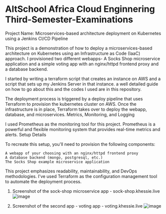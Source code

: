 # AltSchool Africa Cloud Enginnering Third-Semester-Examinations

Project Name: Microservices-based architecture deployment on Kubernetes using a Jenkins CI/CD Pipeline

This project is a demonstration of how to deploy a microservices-based architecture on Kubernetes using an Infrastructure as Code (IaaC) approach. I provisioned two different webapps- A Socks Shop microservice application and a simple voting app with an nginx/httpd frontend proxy and a database backend.

I started by writing a terraform script that creates an instance on AWS and a script that sets up my Jenkins Server in that instance. a well detailed guide on how to go about this and the codes I used are in this repository.


The deployment process is triggered by a deploy pipeline that uses Terraform to provision the kubernetes cluster on AWS. Once the infrastructure is in place, Terraform takes over to deploy the webapp, database, and microservices.
Metrics, Monitoring, and Logging

I used Prometheus as the monitoring tool for this project. Prometheus is a powerful and flexible monitoring system that provides real-time metrics and alerts.
Setup Details

To recreate this setup, you'll need to provision the following components:

    A webapp of your choosing with an nginx/httpd frontend proxy
    A database backend (mongo, postgresql, etc.)
    The Socks Shop example microservice application
  

This project emphasizes readability, maintainability, and DevOps methodologies. I've used Terraform as the configuration management tool to automate the deployment process.

1. Screenshot of the sock-shop microservice app - sock-shop.khessie.live
![image](https://user-images.githubusercontent.com/83411128/227596987-fa7b8a03-9e89-4e20-b83a-a7e0efd4cf44.png)

2. Screenshot of the second app - voting app - voting.khessie.live
 ![image](https://user-images.githubusercontent.com/83411128/227597283-36cc3ae7-01ff-4860-a771-bf4423b5b1e2.png)


